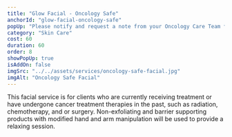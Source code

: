 ```yaml
---
title: "Glow Facial - Oncology Safe"
anchorId: "glow-facial-oncology-safe"
popUp: "Please notify and request a note from your Oncology Care Team for their acknowledgement and approval to receive the service if actively receiving treatment."
category: "Skin Care"
cost: 60
duration: 60
order: 8
showPopUp: true
isAddOn: false
imgSrc: "../../assets/services/oncology-safe-facial.jpg"
imgAlt: "Oncology Safe Facial"
---
```


This facial service is for clients who are currently receiving treatment or have undergone cancer treatment therapies in the past, such as radiation, chemotherapy, and or surgery.
Non-exfoliating and barrier supporting products with modified hand and arm manipulation will be used to provide a relaxing session.
